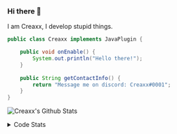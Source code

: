 ### Hi there 👋

I am Creaxx, I develop stupid things. 

```java
public class Creaxx implements JavaPlugin {

    public void onEnable() {
        System.out.println("Hello there!");
    }
    
    public String getContactInfo() {
        return "Message me on discord: Creaxx#0001";
    }
}
```

![Creaxx's Github Stats](https://github-readme-stats.vercel.app/api?username=CreaxxOG&show_icons=true&theme=dark&count_private=true)

<details>
  <summary>Code Stats</summary>

<!--START_SECTION:waka-->
![Code Time](http://img.shields.io/badge/Code%20Time-1%2C121%20hrs%2047%20mins-blue)

![Lines of code](https://img.shields.io/badge/From%20Hello%20World%20I%27ve%20Written-210%20lines%20of%20code-blue)

**🐱 My GitHub Data** 

> 🏆 743 Contributions in the Year 2023
 > 
> 📦 66.3 kB Used in GitHub's Storage 
 > 
> 🚫 Not Opted to Hire
 > 
> 📜 4 Public Repositories 
 > 
> 🔑 2 Private Repositories  
 > 
**I'm an Early 🐤** 

```text
🌞 Morning       91 commits       ██░░░░░░░░░░░░░░░░░░░░░░░   08.39 % 
🌆 Daytime      505 commits       ███████████░░░░░░░░░░░░░░   46.59 % 
🌃 Evening      471 commits       ██████████░░░░░░░░░░░░░░░   43.45 % 
🌙 Night         17 commits       ░░░░░░░░░░░░░░░░░░░░░░░░░   01.57 % 

```
📅 **I'm Most Productive on Saturday** 

```text
Monday         124 commits       ██░░░░░░░░░░░░░░░░░░░░░░░   11.44 % 
Tuesday        155 commits       ███░░░░░░░░░░░░░░░░░░░░░░   14.30 % 
Wednesday      118 commits       ██░░░░░░░░░░░░░░░░░░░░░░░   10.89 % 
Thursday       131 commits       ███░░░░░░░░░░░░░░░░░░░░░░   12.08 % 
Friday          82 commits       ██░░░░░░░░░░░░░░░░░░░░░░░   07.56 % 
Saturday       248 commits       █████░░░░░░░░░░░░░░░░░░░░   22.88 % 
Sunday         226 commits       █████░░░░░░░░░░░░░░░░░░░░   20.85 % 

```


📊 **This Week I Spent My Time On** 

```text
💬 Programming Languages: 
Java                     8 hrs 48 mins       ███████████████████████░░   93.26 % 
XML                      25 mins             █░░░░░░░░░░░░░░░░░░░░░░░░   04.48 % 
Text                     4 mins              ░░░░░░░░░░░░░░░░░░░░░░░░░   00.86 % 
Properties               2 mins              ░░░░░░░░░░░░░░░░░░░░░░░░░   00.46 % 
YAML                     2 mins              ░░░░░░░░░░░░░░░░░░░░░░░░░   00.41 % 

🔥 Editors: 
IntelliJ                 9 hrs 26 mins       █████████████████████████   100.00 % 

```

**I Mostly Code in Java** 

```text
Java                     13 repos            ███████████████░░░░░░░░░░   61.90 % 
Kotlin                   7 repos             ████████░░░░░░░░░░░░░░░░░   33.33 % 
EJS                      1 repo              █░░░░░░░░░░░░░░░░░░░░░░░░   04.76 % 

```



 Last Updated on 21/02/2023 06:25:43 UTC
<!--END_SECTION:waka-->
</details>
